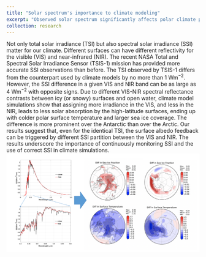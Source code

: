 ```yaml
---
title: "Solar spectrum's importance to climate modeling"
excerpt: "Observed solar spectrum significantly affects polar climate projection.<br/><img src='/images/research_01.png'>"
collection: research
---
```


Not only total solar irradiance (TSI) but also spectral solar irradiance (SSI) matter for our climate. Different surfaces can have different reflectivity for the visible (VIS) and near-infrared (NIR). The recent NASA Total and Spectral Solar Irradiance Sensor (TSIS-1) mission has provided more accurate SSI observations than before. The TSI observed by TSIS-1 differs from the counterpart used by climate models by no more than 1 Wm<sup>−2</sup>. However, the SSI difference in a given VIS and NIR band can be as large as 4 Wm<sup>−2</sup> with opposite signs. Due to different VIS-NIR spectral reflectance contrasts between icy (or snowy) surfaces and open water, climate model simulations show that assigning more irradiance in the VIS, and less in the NIR, leads to less solar absorption by the high-latitude surfaces, ending up with colder polar surface temperature and larger sea ice coverage. The difference is more prominent over the Antarctic than over the Arctic. Our results suggest that, even for the identical TSI, the surface albedo feedback can be triggered by different SSI partition between the VIS and NIR. The results underscore the importance of continuously monitoring SSI and the use of correct SSI in climate simulations.
<br/><img src='/images/research_01.png' width="800" height="auto">
